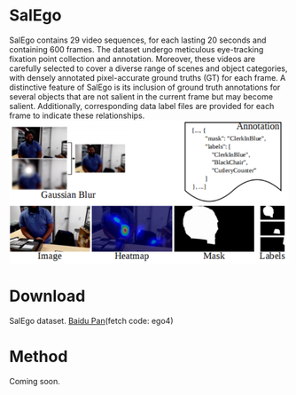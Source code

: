 # SalEgo
SalEgo contains 29 video sequences, for each lasting 20 seconds and containing 600 frames. The dataset undergo meticulous eye-tracking fixation point collection and annotation. Moreover, these videos are carefully selected to cover a diverse range of scenes and object categories, with densely annotated pixel-accurate ground truths (GT) for each frame. A distinctive feature of SalEgo is its inclusion of ground truth annotations for several objects that are not salient in the current frame but may become salient. Additionally, corresponding data label files are provided for each frame to indicate these relationships.
![image](dataset_overall.png)
# Download
SalEgo dataset. [Baidu Pan](https://pan.baidu.com/s/10G_trhYnt9-5KuPWMZBVtA)(fetch code: ego4)
# Method
Coming soon.
